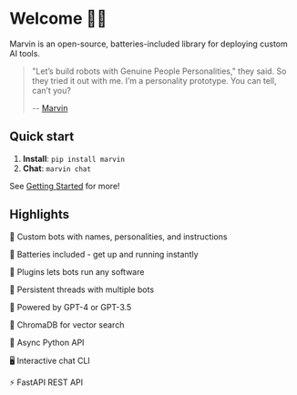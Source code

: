 # Welcome 🤖💬

Marvin is an open-source, batteries-included library for deploying custom AI tools. 

> "Let’s build robots with Genuine People Personalities," they said. So they tried it out with me. I’m a personality prototype. You can tell, can’t you?
>
> -- [Marvin](https://www.youtube.com/clip/UgkxNj9p6jPFM8eWAmRJiKoPeOmvQxb8viQv)

## Quick start
1. **Install**: `pip install marvin`
2. **Chat**: `marvin chat`

See [Getting Started](getting_started/installation.md) for more!

## Highlights
🤖 Custom bots with names, personalities, and instructions

🔋 Batteries included - get up and running instantly

🔌 Plugins lets bots run any software 

💬 Persistent threads with multiple bots

📡 Powered by GPT-4 or GPT-3.5

🌈 ChromaDB for vector search

🐍 Async Python API

🖥️ Interactive chat CLI

⚡️ FastAPI REST API